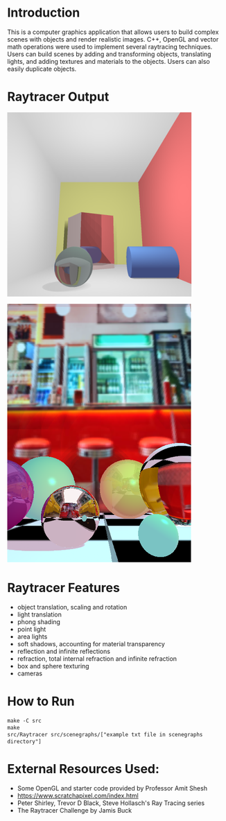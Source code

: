# Introduction 

This is a computer graphics application that allows users to build complex scenes with objects and render realistic images. C++, OpenGL and vector math operations were used to implement several raytracing techniques. 
Users can build scenes by adding and transforming objects, translating lights, and adding textures and materials to the objects. Users can also easily duplicate objects. 

# Raytracer Output

<img src="https://github.com/nMDaas/raytracer/blob/main/src/images/finalScene2.jpg" data-canonical-src="https://gyazo.com/eb5c5741b6a9a16c692170a41a49c858.png" width="425" height="425" />

![Image of Key](https://github.com/nMDaas/raytracer/blob/main/src/images/finalScene1.jpg)

# Raytracer Features 

* object translation, scaling and rotation 
* light translation
* phong shading
* point light
* area lights
* soft shadows, accounting for material transparency
* reflection and infinite reflections
* refraction, total internal refraction and infinite refraction
* box and sphere texturing
* cameras 

# How to Run 
```
make -C src
make
src/Raytracer src/scenegraphs/["example txt file in scenegraphs directory"]
```

# External Resources Used: 
* Some OpenGL and starter code provided by Professor Amit Shesh
* https://www.scratchapixel.com/index.html
* Peter Shirley, Trevor D Black, Steve Hollasch's Ray Tracing series 
* The Raytracer Challenge by Jamis Buck  

